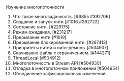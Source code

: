 Изучение многопоточности
1. Что такое многозадачность.   [#6855 #392706]
2. Создание и запуск нити   [#1016 #392722]
3. Состояние нити.   [#229175]
4. Режим ожидания.   [#231217]
5. Прерывание нити   [#1019]
6. Прерывание блокированной нити.   [#267413]
7. Приоритеты нитей и нити-демоны   [#504907]
8. Скачивание файла с ограничением.   [#144271]
9. ThreadLocal   [#504912]
10. Многопоточность в Stream API   [#504930]
11. Отладка в многопоточном приложении   [#504954]
12. Объединение зафиксированных изменений